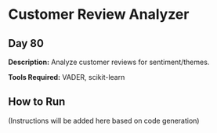 # Customer Review Analyzer

## Day 80

**Description:** Analyze customer reviews for sentiment/themes.

**Tools Required:** VADER, scikit-learn

## How to Run

(Instructions will be added here based on code generation)
